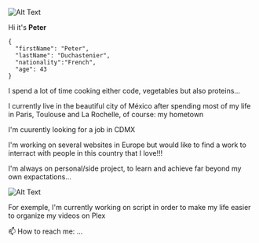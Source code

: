 ![Alt Text](https://media.giphy.com/media/EK24OWrJSy1GkkNu0y/giphy.gif)


Hi it's **Peter**

```
{
  "firstName": "Peter",
  "lastName": "Duchastenier",
  "nationality":"French",
  "age": 43
}
```
	
I spend a lot of time cooking either code, vegetables but also proteins...

I currently live in the beautiful city of México after spending most of my life in Paris, Toulouse and La Rochelle, of course: my hometown

I'm cuurently looking for a job in CDMX

I'm working on several websites in Europe but would like to find a work to interract with people in this country that I love!!!

I'm always on personal/side project, to learn and achieve far beyond my own expactations...

![Alt Text](https://media.giphy.com/media/75ZaxapnyMp2w/giphy.gif)


For exemple, I'm currently working on script in order to make my life easier to organize my videos on Plex

📫 How to reach me: ...

<!--
**peterViou/peterViou** is a ✨ _special_ ✨ repository because its `README.md` (this file) appears on your GitHub profile.

Here are some ideas to get you started:

- 🔭 I’m currently working on ...
- 🌱 I’m currently learning ...
- 👯 I’m looking to collaborate on ...
- 🤔 I’m looking for help with ...
- 💬 Ask me about ...
- 📫 How to reach me: ...
- 😄 Pronouns: ...
- ⚡ Fun fact: ...
-->
